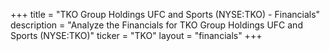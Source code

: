 +++
title = "TKO Group Holdings UFC and Sports (NYSE:TKO) - Financials"
description = "Analyze the Financials for TKO Group Holdings UFC and Sports (NYSE:TKO)"
ticker = "TKO"
layout = "financials"
+++

